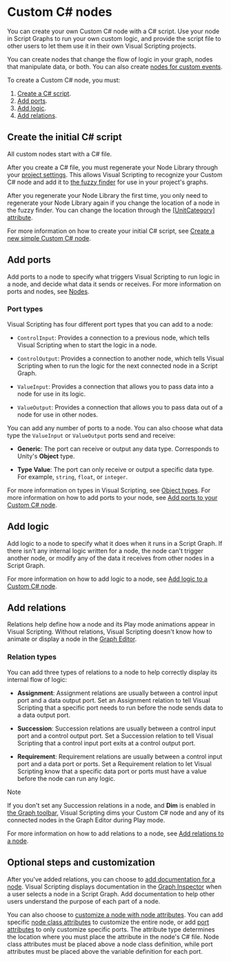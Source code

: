 # Custom C# nodes 

You can create your own Custom C# node with a C# script. Use your node in Script Graphs to run your own custom logic, and provide the script file to other users to let them use it in their own Visual Scripting projects. 

You can create nodes that change the flow of logic in your graph, nodes that manipulate data, or both. You can also create [nodes for custom events](vs-custom-events.md).

To create a Custom C# node, you must:

1. [Create a C# script](#create-the-initial-c-script). 
2. [Add ports](#add-ports).
3. [Add logic](#add-logic).
4. [Add relations](#add-relations). 


## Create the initial C# script

All custom nodes start with a C# file.

After you create a C# file, you must regenerate your Node Library through your [project settings](vs-configuration.md). This allows Visual Scripting to recognize your Custom C# node and add it to [the fuzzy finder](vs-interface-overview.md#the-fuzzy-finder) for use in your project's graphs. 

After you regenerate your Node Library the first time, you only need to regenerate your Node Library again if you change the location of a node in the fuzzy finder. You can change the location through the [[UnitCategory] attribute](vs-create-custom-node-attributes-reference.md#unitcategory).

For more information on how to create your initial C# script, see [Create a new simple Custom C# node](vs-create-custom-node-empty.md).

## Add ports 

Add ports to a node to specify what triggers Visual Scripting to run logic in a node, and decide what data it sends or receives. For more information on ports and nodes, see [Nodes](vs-nodes.md#connections-and-ports).

### Port types 

Visual Scripting has four different port types that you can add to a node: 

- `ControlInput`: Provides a connection to a previous node, which tells Visual Scripting when to start the logic in a node. 

- `ControlOutput`: Provides a connection to another node, which tells Visual Scripting when to run the logic for the next connected node in a Script Graph.  

- `ValueInput`: Provides a connection that allows you to pass data into a node for use in its logic. 

- `ValueOutput`: Provides a connection that allows you to pass data out of a node for use in other nodes. 

You can add any number of ports to a node. You can also choose what data type the `ValueInput` or `ValueOutput` ports send and receive: 

- **Generic**: The port can receive or output any data type. Corresponds to Unity's **Object** type.   

- **Type Value**: The port can only receive or output a specific data type. For example, `string`, `float`, or `integer`. 

For more information on types in Visual Scripting, see [Object types](vs-types.md). For more information on how to add ports to your node, see [Add ports to your Custom C# node](vs-create-custom-node-add-ports.md).

## Add logic 

Add logic to a node to specify what it does when it runs in a Script Graph. If there isn't any internal logic written for a node, the node can't trigger another node, or modify any of the data it receives from other nodes in a Script Graph. 

For more information on how to add logic to a node, see [Add logic to a Custom C# node](vs-create-custom-node-add-logic.md).

## Add relations

Relations help define how a node and its Play mode animations appear in Visual Scripting. Without relations, Visual Scripting doesn't know how to animate or display a node in the [Graph Editor](vs-interface-overview.md#the-graph-editor).

### Relation types 

You can add three types of relations to a node to help correctly display its internal flow of logic: 

- **Assignment**: Assignment relations are usually between a control input port and a data output port. Set an Assignment relation to tell Visual Scripting that a specific port needs to run before the node sends data to a data output port. 

- **Succession**: Succession relations are usually between a control input port and a control output port. Set a Succession relation to tell Visual Scripting that a control input port exits at a control output port. 

- **Requirement**: Requirement relations are usually between a control input port and a data port or ports. Set a Requirement relation to let Visual Scripting know that a specific data port or ports must have a value before the node can run any logic. 

> [!NOTE]
> If you don't set any Succession relations in a node, and **Dim** is enabled in [the Graph toolbar](vs-interface-overview.md#the-graph-toolbar), Visual Scripting dims your Custom C# node and any of its connected nodes in the Graph Editor during Play mode. 

For more information on how to add relations to a node, see [Add relations to a node](vs-create-custom-node-add-relations.md).

## Optional steps and customization 

After you've added relations, you can choose to [add documentation for a node](vs-create-custom-node-add-docs.md). Visual Scripting displays documentation in the [Graph Inspector](vs-interface-overview.md#the-graph-inspector) when a user selects a node in a Script Graph. Add documentation to help other users understand the purpose of each part of a node. 

You can also choose to [customize a node with node attributes](vs-create-custom-node-attributes-reference.md). You can add specific [node class attributes](vs-create-custom-node-attributes-reference.md#node-class-attributes) to customize the entire node, or add [port attributes](vs-create-custom-node-attributes-reference.md#port-attributes) to only customize specific ports. The attribute type determines the location where you must place the attribute in the node's C# file. Node class attributes must be placed above a node class definition, while port attributes must be placed above the variable definition for each port. 
